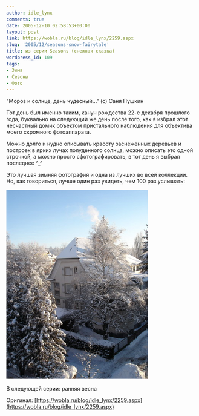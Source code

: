 ```yaml
---
author: idle_lynx
comments: true
date: 2005-12-10 02:58:53+00:00
layout: post
link: https://wobla.ru/blog/idle_lynx/2259.aspx
slug: '2005/12/seasons-snow-fairytale'
title: из серии Seasons (снежная сказка)
wordpress_id: 109
tags:
- Зима
- Сезоны
- Фото
---
```


"Мороз и солнце, день чудесный..." (с) Саня Пушкин

Тот день был именно таким, канун рождества 22-е декабря прошлого года, буквально на следующий же день после того, как я избрал этот несчастный домик объектом пристального наблюдения для объектива моего скромного фотоаппарата.

Можно долго и нудно описывать красоту заснеженных деревьев и построек в ярких лучах полуденного солнца, можно описать это одной строчкой, а можно просто сфотографировать, в тот день я выбрал последнее ^_^

Это лучшая зимняя фотография и одна из лучших во всей коллекции. Но, как говориться, лучше один раз увидеть, чем 100 раз услышать:

![Seasons - Winter](images/2007/05/9e7b3150-b637-43fb-a11c-0b09f010fe18.jpg)

В следующей серии: ранняя весна

Оригинал: [https://wobla.ru/blog/idle_lynx/2259.aspx](https://wobla.ru/blog/idle_lynx/2259.aspx)
